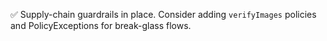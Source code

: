 ✅ Supply-chain guardrails in place. Consider adding `verifyImages` policies and PolicyExceptions for break-glass flows.
